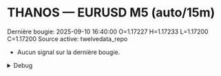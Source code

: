 # THANOS — EURUSD M5 (auto/15m)
Dernière bougie: 2025-09-10 16:40:00  O=1.17227  H=1.17233  L=1.17200  C=1.17200
Source active: twelvedata_repo

- Aucun signal sur la dernière bougie.

<details><summary>Debug</summary>

- TD_API_KEY manquant.

</details>